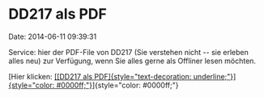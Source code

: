 DD217 als PDF
=============

Date: 2014-06-11 09:39:31

Service: hier der PDF-File von DD217 (Sie verstehen nicht -- sie erleben
alles neu) zur Verfügung, wenn Sie alles gerne als Offliner lesen
möchten.

[Hier klicken: [[[DD217 als
PDF]{style="text-decoration: underline;"}]{style="color: #0000ff;"}](http://www.omnisophie.com/wp-content/uploads/2014/06/DD217-Aneignung.pdf)]{style="color: #0000ff;"}
